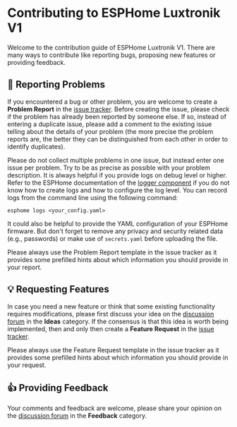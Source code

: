 # Contributing to ESPHome Luxtronik V1
Welcome to the contribution guide of ESPHome Luxtronik V1. There are many ways to contribute like reporting bugs, proposing new features or providing feedback.

## 🐞 Reporting Problems
If you encountered a bug or other problem, you are welcome to create a **Problem Report** in the [issue tracker](https://github.com/jensrossbach/esphome-luxtronik-v1/issues). Before creating the issue, please check if the problem has already been reported by someone else. If so, instead of entering a duplicate issue, please add a comment to the existing issue telling about the details of your problem (the more precise the problem reports are, the better they can be distinguished from each other in order to identify duplicates).

Please do not collect multiple problems in one issue, but instead enter one issue per problem. Try to be as precise as possible with your problem description. It is always helpful if you provide logs on debug level or higher. Refer to the ESPHome documentation of the [logger component](https://www.esphome.io/components/logger.html) if you do not know how to create logs and how to configure the log level. You can record logs from the command line using the following command:

```
esphome logs <your_config.yaml>
```

It could also be helpful to provide the YAML configuration of your ESPHome firmware. But don't forget to remove any privacy and security related data (e.g., passwords) or make use of `secrets.yaml` before uploading the file.

Please always use the Problem Report template in the issue tracker as it provides some prefilled hints about which information you should provide in your report.

## 💡 Requesting Features
In case you need a new feature or think that some existing functionality requires modifications, please first discuss your idea on the [discussion forum](https://github.com/jensrossbach/esphome-luxtronik-v1/discussions/categories/ideas) in the **Ideas** category. If the consensus is that this idea is worth being implemented, then and only then create a **Feature Request** in the [issue tracker](https://github.com/jensrossbach/esphome-luxtronik-v1/issues).

Please always use the Feature Request template in the issue tracker as it provides some prefilled hints about which information you should provide in your request.

## 👍 Providing Feedback
Your comments and feedback are welcome, please share your opinion on the [discussion forum](https://github.com/jensrossbach/esphome-luxtronik-v1/discussions/categories/feedback) in the **Feedback** category.
